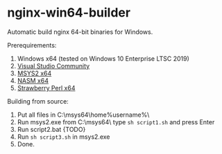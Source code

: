 # nginx-win64-builder
Automatic build nginx 64-bit binaries for Windows.

Prerequirements:
1. Windows x64 (tested on Windows 10 Enterprise LTSC 2019)
2. [Visual Studio Community](https://visualstudio.microsoft.com/thank-you-downloading-visual-studio/?sku=Community&rel=16)
3. [MSYS2 x64](http://repo.msys2.org/distrib/x86_64/msys2-x86_64-20190524.exe)
4. [NASM x64](https://www.nasm.us/pub/nasm/releasebuilds/2.14.02/win64/nasm-2.14.02-installer-x64.exe)
5. [Strawberry Perl x64](http://strawberryperl.com/download/5.30.1.1/strawberry-perl-5.30.1.1-64bit.msi)

Building from source:
1. Put all files in C:\msys64\home\%username%\
2. Run msys2.exe from C:\msys64\ type `sh script1.sh` and press Enter
3. Run script2.bat {TODO}
4. Run `sh script3.sh` in msys2.exe
5. Done.